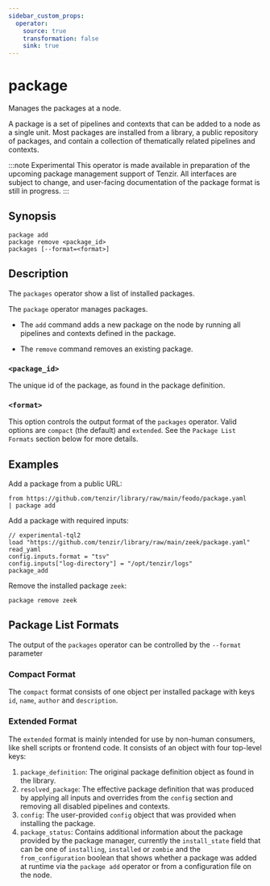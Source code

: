 ```yaml
---
sidebar_custom_props:
  operator:
    source: true
    transformation: false
    sink: true
---
```


# package

Manages the packages at a node.

A package is a set of pipelines and contexts that can be added to a node
as a single unit. Most packages are installed from a library, a public
repository of packages, and contain a collection of thematically related
pipelines and contexts.

:::note Experimental
This operator is made available in preparation of the upcoming package
management support of Tenzir. All interfaces are subject to change,
and user-facing documentation of the package format is still in progress.
:::

## Synopsis

```
package add
package remove <package_id>
packages [--format=<format>]
```

## Description

The `packages` operator show a list of installed packages.

The `package` operator manages packages.

- The `add` command adds a new package on the node by
  running all pipelines and contexts defined in the package.

- The `remove` command removes an existing package.

### `<package_id>`

The unique id of the package, as found in the package definition.

### `<format>`

This option controls the output format of the `packages` operator.
Valid options are `compact` (the default) and `extended`. See the
`Package List Formats` section below for more details.

## Examples

Add a package from a public URL:

```
from https://github.com/tenzir/library/raw/main/feodo/package.yaml
| package add
```

Add a package with required inputs:

```
// experimental-tql2
load "https://github.com/tenzir/library/raw/main/zeek/package.yaml"
read_yaml
config.inputs.format = "tsv"
config.inputs["log-directory"] = "/opt/tenzir/logs"
package_add
```

Remove the installed package `zeek`:
```
package remove zeek
```

## Package List Formats

The output of the `packages` operator can be controlled by the `--format`
parameter

### Compact Format

The `compact` format consists of one object per installed package
with keys `id`, `name`, `author` and `description`.

### Extended Format

The `extended` format is mainly intended for use by non-human consumers, like shell
scripts or frontend code. It consists of an object with four top-level keys:

 1. `package_definition`: The original package definition object as found in the library.
 2. `resolved_package`: The effective package definition that was produced by applying
    all inputs and overrides from the `config` section and removing all disabled pipelines
    and contexts.
 3. `config`: The user-provided `config` object that was provided when installing the package.
 4. `package_status`: Contains additional information about the package provided by the package
    manager, currently the `install_state` field that can be one of `installing`, `installed` or
    `zombie` and the `from_configuration` boolean that shows whether a package was added
    at runtime via the `package add` operator or from a configuration file on the node.
